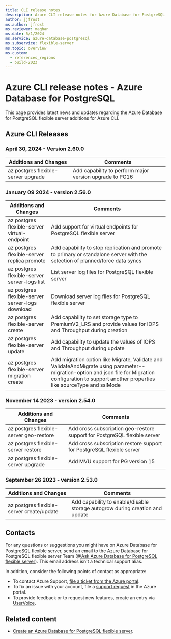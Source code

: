```yaml
---
title: CLI release notes
description: Azure CLI release notes for Azure Database for PostgreSQL flexible server.
author: jjfrost
ms.author: jfrost
ms.reviewer: maghan
ms.date: 5/1/2024
ms.service: azure-database-postgresql
ms.subservice: flexible-server
ms.topic: overview
ms.custom:
  - references_regions
  - build-2023
---
```


# Azure CLI release notes - Azure Database for PostgreSQL 

This page provides latest news and updates regarding the Azure Database for PostgreSQL flexible server additions for Azure CLI.  

## Azure CLI Releases

### April 30, 2024 - Version 2.60.0

| Additions and Changes | Comments |
| --- | --- | 
| az postgres flexible-server upgrade | Add capability to perform major version upgrade to PG16 |


### January 09 2024 - version 2.56.0

| Additions and Changes | Comments |
| --- | --- | 
| az postgres flexible-server virtual-endpoint | Add support for virtual endpoints for PostgreSQL flexible server |
| az postgres flexible-server replica promote | Add capability to stop replication and promote to primary or standalone server with the selection of planned/force data syncs |
| az postgres flexible-server server-logs list | List server log files for PostgreSQL flexible server |
| az postgres flexible-server server-logs download | Download server log files for PostgreSQL flexible server |
| az postgres flexible-server create | Add capability to set storage type to PremiumV2_LRS and provide values for IOPS and Throughput during creation |
| az postgres flexible-server update | Add capability to update the values of IOPS and Throughput during update |
| az postgres flexible-server migration create | Add migration option like Migrate, Validate and ValidateAndMigrate using parameter--migration-option and json file for Migration configuration to support another properties like sourceType and sslMode |

### November 14  2023 - version 2.54.0

| Additions and Changes | Comments |
| --- | --- | 
| az postgres flexible-server geo-restore | Add cross subscription geo-restore support for PostgreSQL flexible server |
| az postgres flexible-server restore |  Add cross subscription restore support for PostgreSQL flexible server |
| az postgres flexible-server upgrade | Add MVU support for PG version 15 |

### September 26 2023 - version 2.53.0

| Additions and Changes | Comments |
| --- | --- | 
| az postgres flexible-server create/update | Add capability to enable/disable storage autogrow during creation and update |

## Contacts

For any questions or suggestions you might have on Azure Database for PostgreSQL flexible server, send an email to the Azure Database for PostgreSQL flexible server Team ([@Ask Azure Database for PostgreSQL flexible server](mailto:AskAzureDBforPostgreSQL@service.microsoft.com)). This email address isn't a technical support alias.

In addition, consider the following points of contact as appropriate:

- To contact Azure Support, [file a ticket from the Azure portal](https://portal.azure.com/?#blade/Microsoft_Azure_Support/HelpAndSupportBlade).
- To fix an issue with your account, file a [support request](https://portal.azure.com/#blade/Microsoft_Azure_Support/HelpAndSupportBlade/newsupportrequest) in the Azure portal.
- To provide feedback or to request new features, create an entry via [UserVoice](https://feedback.azure.com/forums/597976-azure-database-for-postgresql).

## Related content

- [Create an Azure Database for PostgreSQL flexible server](quickstart-create-server.md).
